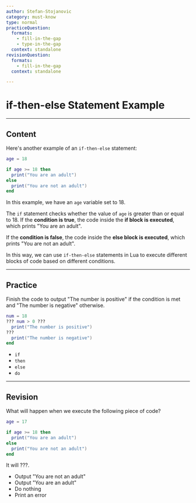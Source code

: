 ```yaml
---
author: Stefan-Stojanovic
category: must-know
type: normal
practiceQuestion:
  formats:
    - fill-in-the-gap
    - type-in-the-gap
  context: standalone
revisionQuestion:
  formats:
    - fill-in-the-gap
  context: standalone

---
```


# if-then-else Statement Example

---
## Content

Here's another example of an `if-then-else` statement:
```lua
age = 18

if age >= 18 then
  print("You are an adult")
else
  print("You are not an adult")
end
```

In this example, we have an `age` variable set to 18. 

The `if` statement checks whether the value of `age` is greater than or equal to 18. If the **condition is true**, the code inside the **if block is executed**, which prints "You are an adult". 

If the **condition is false**, the code inside the **else block is executed**, which prints "You are not an adult".

In this way, we can use `if-then-else` statements in Lua to execute different blocks of code based on different conditions.

---
## Practice

Finish the code to output "The number is positive" if the condition is met and "The number is negative" otherwise.
```lua
num = 18
??? num > 0 ???
  print("The number is positive")
???
  print("The number is negative")
end

```

- `if`
- `then`
- `else`
- `do`

---
## Revision

What will happen when we execute the following piece of code?
```lua
age = 17

if age >= 18 then
  print("You are an adult")
else
  print("You are not an adult")
end
```

It will ???.

- Output "You are not an adult"
- Output "You are an adult"
- Do nothing
- Print an error
